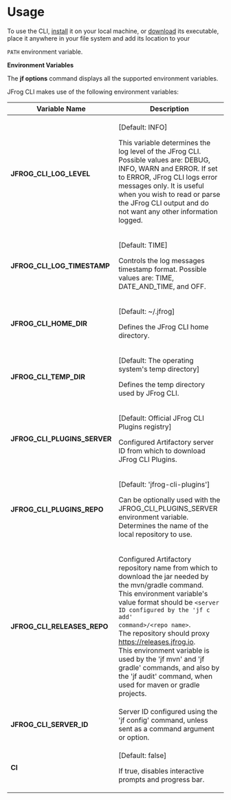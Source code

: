# Usage

To use the CLI, [install](https://jfrog.com/getcli/) it on your local machine, or [download](https://jfrog.com/getcli/) its executable, place it anywhere in your file system and add its location to your&#x20;

`PATH` environment variable.

**Environment Variables**

The **jf options** command displays all the supported environment variables.

JFrog CLI makes use of the following environment variables:

| Variable Name                   | Description                                                                                                                                                                                                                                                                                                                                                                                                                                                                                                             |
|---------------------------------|-------------------------------------------------------------------------------------------------------------------------------------------------------------------------------------------------------------------------------------------------------------------------------------------------------------------------------------------------------------------------------------------------------------------------------------------------------------------------------------------------------------------------|
| **JFROG\_CLI\_LOG\_LEVEL**      | <p>[Default: INFO]</p><p>This variable determines the log level of the JFrog CLI. Possible values are: DEBUG, INFO, WARN and ERROR. If set to ERROR, JFrog CLI logs error messages only. It is useful when you wish to read or parse the JFrog CLI output and do not want any other information logged.</p>                                                                                                                                                                                                             |
| **JFROG\_CLI\_LOG\_TIMESTAMP**  | <p>[Default: TIME]</p><p>Controls the log messages timestamp format. Possible values are: TIME, DATE_AND_TIME, and OFF.</p>                                                                                                                                                                                                                                                                                                                                                                                             |
| **JFROG\_CLI\_HOME\_DIR**       | <p>[Default: ~/.jfrog]</p><p>Defines the JFrog CLI home directory.</p>                                                                                                                                                                                                                                                                                                                                                                                                                                                  |
| **JFROG\_CLI\_TEMP\_DIR**       | <p>[Default: The operating system's temp directory]</p><p>Defines the temp directory used by JFrog CLI.</p>                                                                                                                                                                                                                                                                                                                                                                                                             |
| **JFROG\_CLI\_PLUGINS\_SERVER** | <p>[Default: Official JFrog CLI Plugins registry]</p><p>Configured Artifactory server ID from which to download JFrog CLI Plugins.</p>                                                                                                                                                                                                                                                                                                                                                                                  |
| **JFROG\_CLI\_PLUGINS\_REPO**   | <p>[Default: 'jfrog-cli-plugins']</p><p>Can be optionally used with the JFROG_CLI_PLUGINS_SERVER environment variable. Determines the name of the local repository to use.</p>                                                                                                                                                                                                                                                                                                                                          |
| **JFROG\_CLI\_RELEASES\_REPO**  | <p>Configured Artifactory repository name from which to download the jar needed by the mvn/gradle command.<br>This environment variable's value format should be <code>&#x3C;server ID configured by the 'jf c add' command>/&#x3C;repo name></code>.<br>The repository should proxy <a href="https://releases.jfrog.io/">https://releases.jfrog.io</a>.<br>This environment variable is used by the 'jf mvn' and 'jf gradle' commands, and also by the 'jf audit' command, when used for maven or gradle projects.</p> |
| **JFROG\_CLI\_SERVER\_ID**      | Server ID configured using the 'jf config' command, unless sent as a command argument or option.                                                                                                                                                                                                                                                                                                                                                                                                                        |
| **CI**                          | <p>[Default: false]</p><p>If true, disables interactive prompts and progress bar.</p>                                                                                                                                                                                                                                                                                                                                                                                                                                   |
